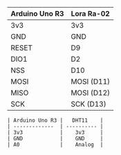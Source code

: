   | Arduino Uno R3 | Lora Ra-02 |
  | -------------  | ---------- |
  | 3v3            |    3v3     |
  | GND            |    GND     |  
  | RESET          |    D9      |
  | DIO1           |    D2      |
  | NSS            |    D10     |  
  | MOSI           | MOSI (D11) |
  | MISO           | MOSI (D12) |
  | SCK            |  SCK (D13) |

    | Arduino Uno R3 |   DHT11    |
    | -------------  | ---------- |
    | 3v3            |    3v3     |
    | GND            |    GND     | 
    | A0             |    Analog  | 
